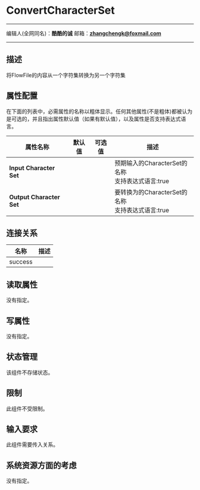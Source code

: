 # ConvertCharacterSet
***
编辑人(全网同名)：__**酷酷的诚**__  邮箱：**zhangchengk@foxmail.com**
***

## 描述

将FlowFile的内容从一个字符集转换为另一个字符集

## 属性配置

在下面的列表中，必需属性的名称以粗体显示。任何其他属性(不是粗体)都被认为是可选的，并且指出属性默认值（如果有默认值），以及属性是否支持表达式语言。

| 属性名称 | 默认值 | 可选值 | 描述 |
|--|--|--|--|
|**Input Character Set**|||预期输入的CharacterSet的名称<br/>支持表达式语言:true|
|**Output Character Set**|||要转换为的CharacterSet的名称<br/>支持表达式语言:true|


## 连接关系

| 名称 | 描述 |
|--|--|
| success |  |

## 读取属性

没有指定。

## 写属性

没有指定。

## 状态管理

该组件不存储状态。

## 限制

此组件不受限制。

## 输入要求

此组件需要传入关系。

## 系统资源方面的考虑

没有指定。

